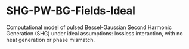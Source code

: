 # SHG-PW-BG-Fields-Ideal
Computational model of pulsed Bessel-Gaussian Second Harmonic Generation (SHG) under ideal assumptions: lossless interaction, with no heat generation or phase mismatch.
